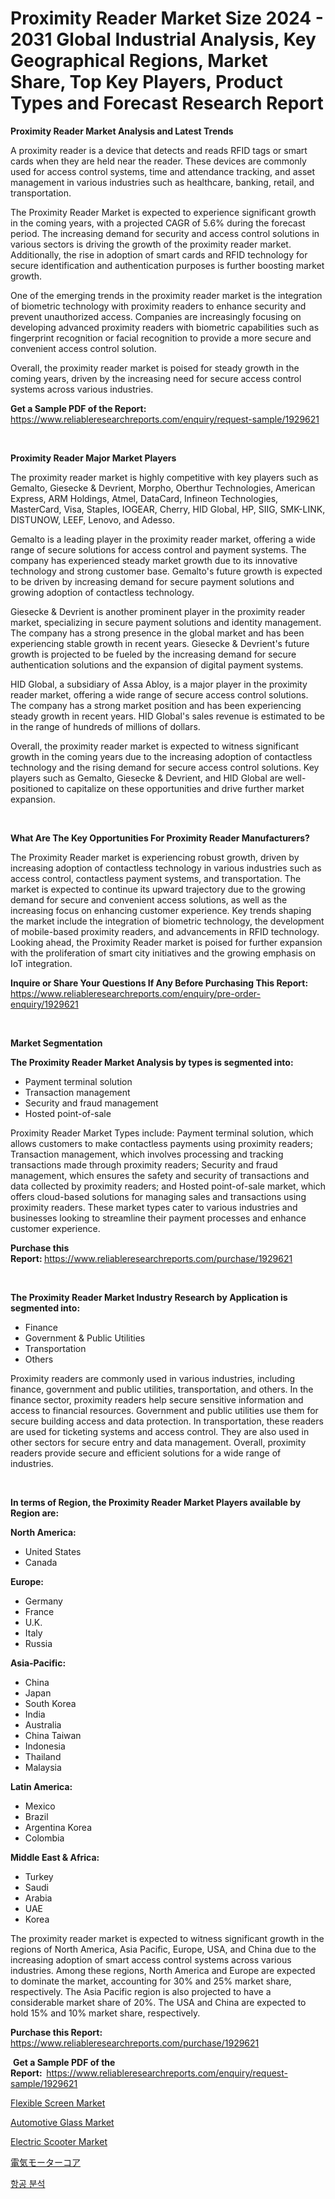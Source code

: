 <p><h1>Proximity Reader Market Size 2024 - 2031 Global Industrial Analysis, Key Geographical Regions, Market Share, Top Key Players, Product Types and Forecast Research Report</h1></p><p><strong>Proximity Reader Market Analysis and Latest Trends</strong></p>
<p><p>A proximity reader is a device that detects and reads RFID tags or smart cards when they are held near the reader. These devices are commonly used for access control systems, time and attendance tracking, and asset management in various industries such as healthcare, banking, retail, and transportation.</p><p>The Proximity Reader Market is expected to experience significant growth in the coming years, with a projected CAGR of 5.6% during the forecast period. The increasing demand for security and access control solutions in various sectors is driving the growth of the proximity reader market. Additionally, the rise in adoption of smart cards and RFID technology for secure identification and authentication purposes is further boosting market growth.</p><p>One of the emerging trends in the proximity reader market is the integration of biometric technology with proximity readers to enhance security and prevent unauthorized access. Companies are increasingly focusing on developing advanced proximity readers with biometric capabilities such as fingerprint recognition or facial recognition to provide a more secure and convenient access control solution.</p><p>Overall, the proximity reader market is poised for steady growth in the coming years, driven by the increasing need for secure access control systems across various industries.</p></p>
<p><strong>Get a Sample PDF of the Report:&nbsp;</strong> <a href="https://www.reliableresearchreports.com/enquiry/request-sample/1929621">https://www.reliableresearchreports.com/enquiry/request-sample/1929621</a></p>
<p>&nbsp;</p>
<p><strong>Proximity Reader Major Market Players</strong></p>
<p><p>The proximity reader market is highly competitive with key players such as Gemalto, Giesecke & Devrient, Morpho, Oberthur Technologies, American Express, ARM Holdings, Atmel, DataCard, Infineon Technologies, MasterCard, Visa, Staples, IOGEAR, Cherry, HID Global, HP, SIIG, SMK-LINK, DISTUNOW, LEEF, Lenovo, and Adesso.</p><p>Gemalto is a leading player in the proximity reader market, offering a wide range of secure solutions for access control and payment systems. The company has experienced steady market growth due to its innovative technology and strong customer base. Gemalto's future growth is expected to be driven by increasing demand for secure payment solutions and growing adoption of contactless technology.</p><p>Giesecke & Devrient is another prominent player in the proximity reader market, specializing in secure payment solutions and identity management. The company has a strong presence in the global market and has been experiencing stable growth in recent years. Giesecke & Devrient's future growth is projected to be fueled by the increasing demand for secure authentication solutions and the expansion of digital payment systems.</p><p>HID Global, a subsidiary of Assa Abloy, is a major player in the proximity reader market, offering a wide range of secure access control solutions. The company has a strong market position and has been experiencing steady growth in recent years. HID Global's sales revenue is estimated to be in the range of hundreds of millions of dollars.</p><p>Overall, the proximity reader market is expected to witness significant growth in the coming years due to the increasing adoption of contactless technology and the rising demand for secure access control solutions. Key players such as Gemalto, Giesecke & Devrient, and HID Global are well-positioned to capitalize on these opportunities and drive further market expansion.</p></p>
<p>&nbsp;</p>
<p><strong>What Are The Key Opportunities For Proximity Reader Manufacturers?</strong></p>
<p><p>The Proximity Reader market is experiencing robust growth, driven by increasing adoption of contactless technology in various industries such as access control, contactless payment systems, and transportation. The market is expected to continue its upward trajectory due to the growing demand for secure and convenient access solutions, as well as the increasing focus on enhancing customer experience. Key trends shaping the market include the integration of biometric technology, the development of mobile-based proximity readers, and advancements in RFID technology. Looking ahead, the Proximity Reader market is poised for further expansion with the proliferation of smart city initiatives and the growing emphasis on IoT integration.</p></p>
<p><strong>Inquire or Share Your Questions If Any Before Purchasing This Report:</strong> <a href="https://www.reliableresearchreports.com/enquiry/pre-order-enquiry/1929621">https://www.reliableresearchreports.com/enquiry/pre-order-enquiry/1929621</a></p>
<p>&nbsp;</p>
<p><strong>Market Segmentation</strong></p>
<p><strong>The Proximity Reader Market Analysis by types is segmented into:</strong></p>
<p><ul><li>Payment terminal solution</li><li>Transaction management</li><li>Security and fraud management</li><li>Hosted point-of-sale</li></ul></p>
<p><p>Proximity Reader Market Types include: Payment terminal solution, which allows customers to make contactless payments using proximity readers; Transaction management, which involves processing and tracking transactions made through proximity readers; Security and fraud management, which ensures the safety and security of transactions and data collected by proximity readers; and Hosted point-of-sale market, which offers cloud-based solutions for managing sales and transactions using proximity readers. These market types cater to various industries and businesses looking to streamline their payment processes and enhance customer experience.</p></p>
<p><strong>Purchase this Report:&nbsp;</strong><a href="https://www.reliableresearchreports.com/purchase/1929621">https://www.reliableresearchreports.com/purchase/1929621</a></p>
<p>&nbsp;</p>
<p><strong>The Proximity Reader Market Industry Research by Application is segmented into:</strong></p>
<p><ul><li>Finance</li><li>Government & Public Utilities</li><li>Transportation</li><li>Others</li></ul></p>
<p><p>Proximity readers are commonly used in various industries, including finance, government and public utilities, transportation, and others. In the finance sector, proximity readers help secure sensitive information and access to financial resources. Government and public utilities use them for secure building access and data protection. In transportation, these readers are used for ticketing systems and access control. They are also used in other sectors for secure entry and data management. Overall, proximity readers provide secure and efficient solutions for a wide range of industries.</p></p>
<p>&nbsp;</p>
<p><strong>In terms of Region, the Proximity Reader Market Players available by Region are:</strong></p>
<p>
    <p> <strong> North America: </strong>
        <ul>
            <li>United States</li>
            <li>Canada</li>
        </ul>
        </p> 
    <p> <strong> Europe: </strong>
        <ul>
            <li>Germany</li>
            <li>France</li>
            <li>U.K.</li>
            <li>Italy</li>
            <li>Russia</li>
        </ul>
        </p> 
    <p> <strong> Asia-Pacific: </strong>
        <ul>
            <li>China</li>
            <li>Japan</li>
            <li>South Korea</li>
            <li>India</li>
            <li>Australia</li>
            <li>China Taiwan</li>
            <li>Indonesia</li>
            <li>Thailand</li>
            <li>Malaysia</li>
        </ul>
        </p> 
    <p> <strong> Latin America: </strong>
        <ul>
            <li>Mexico</li>
            <li>Brazil</li>
            <li>Argentina Korea</li>
            <li>Colombia</li>
        </ul>
        </p> 
    <p> <strong> Middle East & Africa: </strong>
        <ul>
            <li>Turkey</li>
            <li>Saudi</li>
            <li>Arabia</li>
            <li>UAE</li>
            <li>Korea</li>
        </ul>
    </p>
    </p>
<p><p>The proximity reader market is expected to witness significant growth in the regions of North America, Asia Pacific, Europe, USA, and China due to the increasing adoption of smart access control systems across various industries. Among these regions, North America and Europe are expected to dominate the market, accounting for 30% and 25% market share, respectively. The Asia Pacific region is also projected to have a considerable market share of 20%. The USA and China are expected to hold 15% and 10% market share, respectively.</p></p>
<p><strong>Purchase this Report: </strong><a href="https://www.reliableresearchreports.com/purchase/1929621">https://www.reliableresearchreports.com/purchase/1929621</a></p>
<p>&nbsp;<strong>Get a Sample PDF of the Report:&nbsp;&nbsp;</strong><a href="https://www.reliableresearchreports.com/enquiry/request-sample/1929621">https://www.reliableresearchreports.com/enquiry/request-sample/1929621</a></p>
<p><strong></strong></p>
<p><p><a href="https://github.com/kufem1/Market-Research-Report-List-1/blob/main/flexible-screen-market.md">Flexible Screen Market</a></p><p><a href="https://issuu.com/reportprime-2/docs/automotive-glass-market-size-2030.pptx">Automotive Glass Market</a></p><p><a href="https://issuu.com/reportprime-2/docs/electric-scooter-market-size-2030.pptx">Electric Scooter Market</a></p><p><a href="https://github.com/bucuel854722/Market-Research-Report-List-1/blob/main/55058919924.md">電気モーターコア</a></p><p><a href="https://github.com/bvubpqd5241630/Market-Research-Report-List-1/blob/main/35913859311.md">항공 분석</a></p></p>
